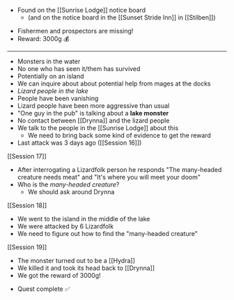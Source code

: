 - Found on the [[Sunrise Lodge]] notice board
	- (and on the notice board in the [[Sunset Stride Inn]] in [[Stilben]])

* Fishermen and prospectors are missing!
* Reward: 3000g 💰
---
* Monsters in the water
* No one who has seen it/them has survived
* Potentially on an island
* We can inquire about about potential help from mages at the docks
* *Lizard people in the lake*
* People have been vanishing
* Lizard people have been more aggressive than usual
* "One guy in the pub" is talking about a **lake monster**
* No contact between [[Drynna]] and the lizard people
* We talk to the people in the [[Sunrise Lodge]] about this
	* We need to bring back some kind of evidence to get the reward
* Last attack was 3 days ago ([[Session 16]])

[[Session 17]]
- After interrogating a Lizardfolk person he responds "The many-headed creature needs meat" and "It's where you will meet your doom"
- Who is the *many-headed creature*?
	- We should ask around Drynna

[[Session 18]]
- We went to the island in the middle of the lake
- We were attacked by 6 Lizardfolk
- We need to figure out how to find the "many-headed creature"

[[Session 19]]
- The monster turned out to be a [[Hydra]]
- We killed it and took its head back to [[Drynna]]
- We got the reward of 3000g!
* Quest complete ✅